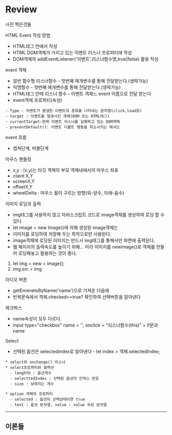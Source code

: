# Review
사진 찍은것들

HTML Event 작성 방법
- HTML태그 안에서 작성
- HTML DOM객체가 가지고 있는 이벤트 리스너 프로퍼티에 작성
- DOM객체의 addEventListener('이벤트',리스너함수명,true|false) 활용 작성

event 객체
- 일반 함수형 리스너함수 - 첫번째 매개변수를 통해 전달받는다.(생략가능)
- 익명함수              - 첫번째 매개변수를 통해 전달받는다.(생략가능)
- HTML태그 안에 리스너 함수 - 이벤트 객체느 event 이름으로 전달 받는다
- event객체 프로퍼티(속성)
```
- Type : 이벤트가 발생한 이벤트의 종류를 나타내는 문자열(click,load등)
- target : 이벤트를 발생시킨 객체(DOM 또는 HTML태그)
- currentTarget:현재 이벤트 리스너를 실행하고 있는 DOM객체
- preventDefault(): 이벤트 디폴트 행동을 취소시키는 메서드
```

event 흐름
- 캡쳐단계, 버블단계

마우스 핸들링
- x,y : (x,y)는 타깃 객체의 부모 객체내에서의 마우스 좌표
- client X,Y
- screenX,Y
- offsetX,Y
- wheelDelta : 마우스 휠이 구르는 방향(위-양수, 아래-음수)

이미지 로딩과 출력
- img태그를 사용하지 않고 자바스크립트 코드로 image객체를 생성하여 로딩 할 수 있다.
- let image = new Image()에 의해 생성된 image객체는
- 이미지를 로딩하여 저장해 두는 목적으로만 사용된다.
- image객체에 로딩된 이미지는 반드시 img태그를 통해서만 화면에 출력된다.
- 웹 페이지의 출력속도를 높이기 위해... 미리 이미지를 newimage()로 객체를 만들어 로딩해놓고 활용하는 것이 좋다.

1) let img = new = image();
2) img.src = img

라디오 버튼
- getEmenetsByName('name')으로 가져온 다음에
- 반복문속에서 객체.checked==true?  확인하여 선택버튼을 알아낸다

체크박스
- name속성이 모두 다르다.
- input type="checkbox" name = '', onclick = "리스너함수(this)" + if문과 name

Select
- 선택된 옵션은 selectedindex로 알아낸다 - let index = 객체.selectedIndex;
```
* select와 onchange() 리스너
* select프로퍼티와 컬렉션
  - lenghth : 옵션개수
  - selecttedIndex : 선택된 옵션의 인덱스 번호
  - size : 보여지는 개수
  
* option 객체의 프로퍼티
  - selected : 옵션이 선택상태이면 true
  - text : 옵션 문자열, value : value 속성 문자열
```

-----------------------------------------------------------------------------------------------

## 이론들
